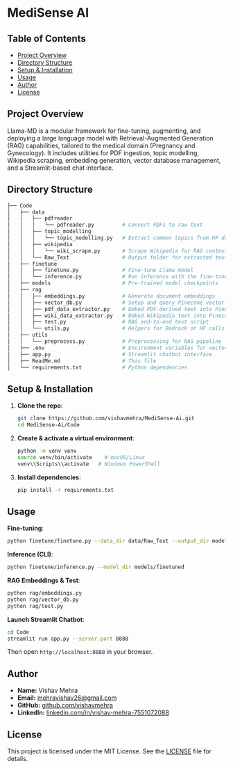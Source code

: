# MediSense AI

## Table of Contents
- [Project Overview](#project-overview)
- [Directory Structure](#directory-structure)
- [Setup & Installation](#setup--installation)
- [Usage](#usage)
- [Author](#author)
- [License](#license)

## Project Overview
Llama-MD is a modular framework for fine-tuning, augmenting, and deploying a large language model with Retrieval-Augmented Generation (RAG) capabilities, tailored to the medical domain (Pregnancy and Gynecology). It includes utilities for PDF ingestion, topic modelling, Wikipedia scraping, embedding generation, vector database management, and a Streamlit-based chat interface.

## Directory Structure
```bash
├── Code
│   ├── data
│   │   ├── pdfreader
│   │   │   └── pdfreader.py         # Convert PDFs to raw text
│   │   ├── topic_modelling
│   │   │   └── topic_modelling.py   # Extract common topics from HF datasets
│   │   ├── wikipedia
│   │   │   └── wiki_scrape.py       # Scrape Wikipedia for RAG context
│   │   └── Raw_Text                 # Output folder for extracted text
│   ├── finetune
│   │   ├── finetune.py              # Fine-tune Llama model
│   │   └── inference.py             # Run inference with the fine-tuned model
│   ├── models                       # Pre-trained model checkpoints
│   ├── rag
│   │   ├── embeddings.py            # Generate document embeddings
│   │   ├── vector_db.py             # Setup and query Pinecone vector DB
│   │   ├── pdf_data_extractor.py    # Embed PDF-derived text into Pinecone
│   │   ├── wiki_data_extractor.py   # Embed Wikipedia text into Pinecone
│   │   ├── test.py                  # RAG end‑to‑end test script
│   │   └── utils.py                 # Helpers for Bedrock or HF calls
│   ├── utils
│   │   └── preprocess.py            # Preprocessing for RAG pipeline
│   ├── .env                         # Environment variables for vector DB, API keys
│   ├── app.py                       # Streamlit chatbot interface
│   ├── ReadMe.md                    # This file
│   └── requirements.txt             # Python dependencies
```

## Setup & Installation
1. **Clone the repo**:
   ```bash
   git clone https://github.com/vishavmehra/MediSense-Ai.git
   cd MediSense-Ai/Code
   ```
2. **Create & activate a virtual environment**:
   ```bash
   python -m venv venv
   source venv/bin/activate    # macOS/Linux
   venv\\Scripts\\activate   # Windows PowerShell
   ```
3. **Install dependencies**:
   ```bash
   pip install -r requirements.txt
   ```

## Usage
**Fine-tuning**:
```bash
python finetune/finetune.py --data_dir data/Raw_Text --output_dir models/finetuned
```

**Inference (CLI)**:
```bash
python finetune/inference.py --model_dir models/finetuned
```

**RAG Embeddings & Test**:
```bash
python rag/embeddings.py
python rag/vector_db.py
python rag/test.py
```

**Launch Streamlit Chatbot**:
```bash
cd Code
streamlit run app.py --server.port 8888
```  
Then open `http://localhost:8888` in your browser.

## Author
- **Name:** Vishav Mehra
- **Email:** mehravishav26@gmail.com
- **GitHub:** [github.com/vishavmehra](https://github.com/vishavmehra)
- **LinkedIn:** [linkedin.com/in/vishav-mehra-7551072088](www.linkedin.com/in/vishav-mehra-755107208)

## License
This project is licensed under the MIT License. See the [LICENSE](LICENSE) file for details.

